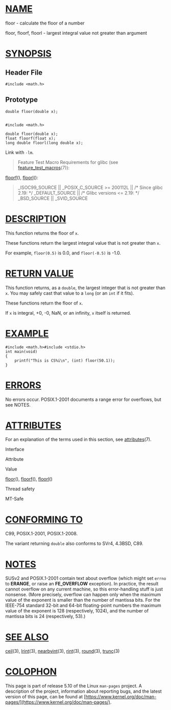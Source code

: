 [NAME](#name)
=============

floor - calculate the floor of a number

floor, floorf, floorl - largest integral value not greater than argument

[SYNOPSIS](#synopsis)
=====================

Header File
-----------

    #include <math.h>

Prototype
---------

    double floor(double x);
    

    #include <math.h>
    
    double floor(double x);
    float floorf(float x);
    long double floorl(long double x);

Link with `-lm`.

> Feature Test Macro Requirements for glibc (see [feature\_test\_macros](/7/feature_test_macros)(7)):

[floorf](floorf)(), [floorl](floorl)():

> \_ISOC99\_SOURCE || \_POSIX\_C\_SOURCE >= 200112L || /\* Since glibc 2.19: \*/ \_DEFAULT\_SOURCE || /\* Glibc versions <= 2.19: \*/ \_BSD\_SOURCE || \_SVID\_SOURCE

[DESCRIPTION](#description)
===========================

This function returns the floor of `x`.

These functions return the largest integral value that is not greater than `x`.

For example, `floor(0.5)` is 0.0, and `floor(-0.5)` is -1.0.

[RETURN VALUE](#return-value)
=============================

This function returns, as a `double`, the largest integer that is not greater than `x`. You may safely cast that value to a `long` (or an `int` if it fits).

These functions return the floor of `x`.

If `x` is integral, +0, -0, NaN, or an infinity, `x` itself is returned.

[EXAMPLE](#example)
===================

    #include <math.h>#include <stdio.h>
    int main(void)
    {
        printf("This is CS%i\n", (int) floor(50.1));
    }
    

[ERRORS](#errors)
=================

No errors occur. POSIX.1-2001 documents a range error for overflows, but see NOTES.

[ATTRIBUTES](#attributes)
=========================

For an explanation of the terms used in this section, see [attributes](/7/attributes)(7).

Interface

Attribute

Value

[floor](floor)(), [floorf](floorf)(), [floorl](floorl)()

Thread safety

MT-Safe

[CONFORMING TO](#conforming-to)
===============================

C99, POSIX.1-2001, POSIX.1-2008.

The variant returning `double` also conforms to SVr4, 4.3BSD, C89.

[NOTES](#notes)
===============

SUSv2 and POSIX.1-2001 contain text about overflow (which might set `errno` to **ERANGE**, or raise an **FE\_OVERFLOW** exception). In practice, the result cannot overflow on any current machine, so this error-handling stuff is just nonsense. (More precisely, overflow can happen only when the maximum value of the exponent is smaller than the number of mantissa bits. For the IEEE-754 standard 32-bit and 64-bit floating-point numbers the maximum value of the exponent is 128 (respectively, 1024), and the number of mantissa bits is 24 (respectively, 53).)

[SEE ALSO](#see-also)
=====================

[ceil](/3/ceil)(3), [lrint](/3/lrint)(3), [nearbyint](/3/nearbyint)(3), [rint](/3/rint)(3), [round](/3/round)(3), [trunc](/3/trunc)(3)

[COLOPHON](#colophon)
=====================

This page is part of release 5.10 of the Linux `man-pages` project. A description of the project, information about reporting bugs, and the latest version of this page, can be found at [https://www.kernel.org/doc/man-pages/](https://www.kernel.org/doc/man-pages/).